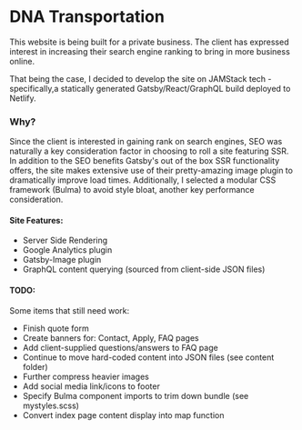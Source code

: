 <h1>DNA Transportation</h1>

<p>
  This website is being built for a private business. The client has expressed interest in increasing their search engine ranking to bring in more business online.
</p>
<p>
  That being the case, I decided to develop the site on JAMStack tech - specifically,a statically generated Gatsby/React/GraphQL build deployed to Netlify. 
</p>

<h3>Why?</h3>

<p>
  Since the client is interested in gaining rank on search engines, SEO was naturally a key consideration factor in choosing to roll a site featuring SSR. In addition to the SEO benefits Gatsby's out of the box SSR functionality offers, the site makes extensive use of their pretty-amazing image plugin to dramatically improve load times. Additionally, I selected a modular CSS framework (Bulma) to avoid style bloat, another key performance consideration.
</p>

<h4>Site Features:</h4>
<ul>
  <li>Server Side Rendering</li>
  <li>Google Analytics plugin</li>
  <li>Gatsby-Image plugin</li>
  <li>GraphQL content querying (sourced from client-side JSON files)</li>
</ul>

<h4>TODO:</h4>
<p> 
  Some items that still need work:
</p>
<ul>
  <li>Finish quote form</li>
  <li>Create banners for: Contact, Apply, FAQ pages</li>
  <li>Add client-supplied questions/answers to FAQ page</li>
  <li>Continue to move hard-coded content into JSON files (see content folder)</li>
  <li>Further compress heavier images</li>
  <li>Add social media link/icons to footer</li>
  <li>Specify Bulma component imports to trim down bundle (see mystyles.scss)</li>
  <li>Convert index page content display into map function</li>
</ul>

